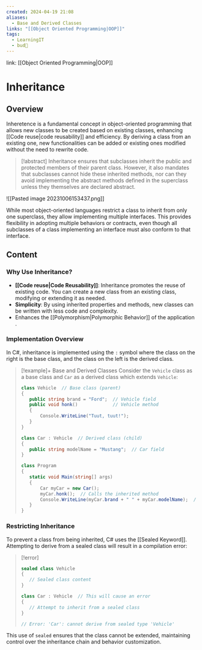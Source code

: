 ```yaml
---
created: 2024-04-19 21:08
aliases:
  - Base and Derived Classes
links: "[[Object Oriented Programming|OOP]]"
tags:
  - LearningIT
  - bud🌿
---
```

link: [[Object Oriented Programming|OOP]]

# Inheritance

## Overview

Inheretence is a fundamental concept in object-oriented programming that allows new classes to be created based on existing classes, enhancing [[Code reuse|code reusability]] and efficiency. By deriving a class from an existing one, new functionalities can be added or existing ones modified without the need to rewrite code.

>[!abstract] 
>Inheritance ensures that subclasses inherit the public and protected members of their parent class. However, it also mandates that subclasses cannot hide these inherited methods, nor can they avoid implementing the abstract methods defined in the superclass unless they themselves are declared abstract.

![[Pasted image 20231006153437.png]]

While most object-oriented languages restrict a class to inherit from only one superclass, they allow implementing multiple interfaces. This provides flexibility in adopting multiple behaviors or contracts, even though all subclasses of a class implementing an interface must also conform to that interface.

## Content

### Why Use Inheritance?

- **[[Code reuse|Code Reusability]]**: Inheritance promotes the reuse of existing code. You can create a new class from an existing class, modifying or extending it as needed.
- **Simplicity**: By using inherited properties and methods, new classes can be written with less code and complexity.
- Enhances the [[Polymorphism|Polymorphic Behavior]]  of the application .

### Implementation Overview

In C#, inheritance is implemented using the `:` symbol where the class on the right is the base class, and the class on the left is the derived class.


> [!example]+ Base and Derived Classes
> Consider the `Vehicle` class as a base class and `Car` as a derived class which extends `Vehicle`:
>``` csharp
>class Vehicle  // Base class (parent)
>{
>    public string brand = "Ford";  // Vehicle field
>    public void honk()             // Vehicle method
>    {
>        Console.WriteLine("Tuut, tuut!");
>    }
>}
>
>class Car : Vehicle  // Derived class (child)
>{
>    public string modelName = "Mustang";  // Car field
>}
>
>class Program
>{
>    static void Main(string[] args)
>    {
>        Car myCar = new Car();
>        myCar.honk();  // Calls the inherited method
>        Console.WriteLine(myCar.brand + " " + myCar.modelName);  // Accesses inherited field and own field
>    }
>}
>
>```

### Restricting Inheritance

To prevent a class from being inherited, C# uses the [[Sealed Keyword]]. Attempting to derive from a sealed class will result in a compilation error:


> [!error] 
>``` csharp
>sealed class Vehicle 
>{
>    // Sealed class content
>}
>
>class Car : Vehicle  // This will cause an error
>{
>    // Attempt to inherit from a sealed class
>}
>
>// Error: 'Car': cannot derive from sealed type 'Vehicle'
>
>```

This use of `sealed` ensures that the class cannot be extended, maintaining control over the inheritance chain and behavior customization.

